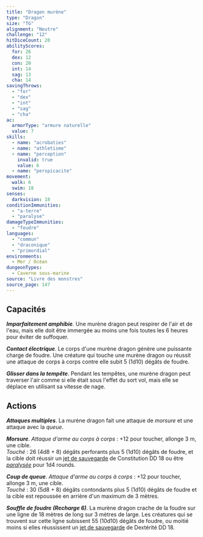 ```yaml
---
title: "Dragon murène"
type: "Dragon"
size: "TG"
alignment: "Neutre"
challenge: "12"
hitDiceCount: 20
abilityScores:
  for: 26
  dex: 12
  con: 20
  int: 14
  sag: 13
  cha: 14
savingThrows: 
  - "for"
  - "dex"
  - "int"
  - "sag"
  - "cha"
ac: 
  armorType: "armure naturelle"
  value: 7
skills: 
  - name: "acrobaties"
  - name: "athletisme"
  - name: "perception"
    invalid: true
    value: 6
  - name: "perspicacite"
movement: 
  walk: 6
  swim: 18
senses: 
  darkvision: 18
conditionImmunities: 
  - "a-terre"
  - "paralyse"
damageTypeImmunities: 
  - "foudre"
languages: 
  - "commun"
  - "draconique"
  - "primordial"
environments:
  - Mer / Océan
dungeonTypes:
  - Caverne sous-marine
source: "Livre des monstres"
source_page: 147
---
```

## Capacités
_**Imparfaitement amphibie**_. Une murène dragon peut respirer de l'air et de l'eau, mais elle doit être immergée au moins une fois toutes les 6 heures pour éviter de suffoquer.

_**Contact électrique**_. Le corps d'une murène dragon génère une puissante charge de foudre. Une créature qui touche une murène dragon ou réussit une attaque de corps à corps contre elle subit 5 (1d10) dégâts de foudre.

_**Glisser dans la tempête**_. Pendant les tempêtes, une murène dragon peut traverser l'air comme si elle était sous l'effet du sort vol, mais elle se déplace en utilisant sa vitesse de nage.

## Actions
_**Attaques multiples**_. La murène dragon fait une attaque de _morsure_ et une attaque avec la _queue_.

_**Morsure**_. _Attaque d'arme au corps à corps_ : +12 pour toucher, allonge 3 m, une cible.  
_Touché_ : 26 (4d8 + 8) dégâts perforants plus 5 (1d10) dégâts de foudre, et la cible doit réussir un [jet de sauvegarde](/utiliser-les-caracteristiques/#jets-de-sauvegarde) de Constitution DD 18 ou être [_paralysée_](/gerer-la-sante-du-personnage/#paralyse) pour 1d4 rounds.

_**Coup de queue**_. _Attaque d'arme au corps à corps_ : +12 pour toucher, allonge 3 m, une cible.  
_Touché_ : 30 (5d8 + 8) dégâts contondants plus 5 (1d10) dégâts de foudre et la cible est repoussée en arrière d'un maximum de 3 mètres.

_**Souffle de foudre (Recharge 6)**_. La murène dragon crache de la foudre sur une ligne de 18 mètres de long sur 3 mètres de large. Les créatures qui se trouvent sur cette ligne subissent 55 (10d10) dégâts de foudre, ou moitié moins si elles réussissent un [jet de sauvegarde](/utiliser-les-caracteristiques/#jets-de-sauvegarde) de Dextérité DD 18.
